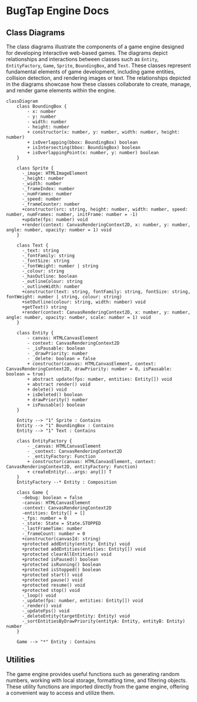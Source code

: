 # BugTap Engine Docs

## Class Diagrams

The class diagrams illustrate the components of a game engine designed for developing interactive web-based games. The diagrams depict relationships and interactions between classes such as `Entity`, `EntityFactory`, `Game`, `Sprite`, `BoundingBox`, and `Text`. These classes represent fundamental elements of game development, including game entities, collision detection, and rendering images or text. The relationships depicted in the diagrams showcase how these classes collaborate to create, manage, and render game elements within the engine.

```mermaid
classDiagram
    class BoundingBox {
        - x: number
        - y: number
        - width: number
        - height: number
        + constructor(x: number, y: number, width: number, height: number)
        + isOverlapping(bbox: BoundingBox) boolean
        + isIntersecting(bbox: BoundingBox) boolean
        + isOverlappingPoint(x: number, y: number) boolean
    }

    class Sprite {
      -_image: HTMLImageElement
      -_height: number
      -_width: number
      -_frameIndex: number
      -_numFrames: number
      -_speed: number
      -_frameCounter: number
      +constructor(src: string, height: number, width: number, speed: number, numFrames: number, initFrame: number = -1)
      +update(fps: number) void
      +render(context: CanvasRenderingContext2D, x: number, y: number, angle: number, opacity: number = 1) void
    }

    class Text {
      -_text: string
      -_fontFamily: string
      -_fontSize: string
      -_fontWeight: number | string
      -_colour: string
      -_hasOutline: boolean
      -_outlineColour: string
      -_outlineWidth: number
      +constructor(text: string, fontFamily: string, fontSize: string, fontWeight: number | string, colour: string)
      +setOutline(colour: string, width: number) void
      +getText() string
      +render(context: CanvasRenderingContext2D, x: number, y: number, angle: number, opacity: number, scale: number = 1) void
    }

    class Entity {
        - canvas: HTMLCanvasElement
        - context: CanvasRenderingContext2D
        - _isPausable: boolean
        - _drawPriority: number
        - _delete: boolean = false
        + constructor(canvas: HTMLCanvasElement, context: CanvasRenderingContext2D, drawPriority: number = 0, isPausable: boolean = true)
        + abstract update(fps: number, entities: Entity[]) void
        + abstract render() void
        + delete() void
        + isDeleted() boolean
        + drawPriority() number
        + isPausable() boolean
    }

    Entity --> "1" Sprite : Contains
    Entity --> "1" BoundingBox : Contains
    Entity --> "1" Text : Contains

    class EntityFactory {
        - _canvas: HTMLCanvasElement
        - _context: CanvasRenderingContext2D
        - _entityFactory: Function
        + constructor(canvas: HTMLCanvasElement, context: CanvasRenderingContext2D, entityFactory: Function)
        + createEntity(...args: any[]) T
    }
    EntityFactory --* Entity : Composition

    class Game {
      -debug: boolean = false
      -canvas: HTMLCanvasElement
      -context: CanvasRenderingContext2D
      -entities: Entity[] = []
      -_fps: number = 0
      -_state: State = State.STOPPED
      -_lastFrameTime: number
      -_frameCount: number = 0
      +constructor(canvasId: string)
      +protected addEntity(entity: Entity) void
      +protected addEntities(entities: Entity[]) void
      +protected clearAllEntities() void
      +protected isPaused() boolean
      +protected isRunning() boolean
      +protected isStopped() boolean
      +protected start() void
      +protected pause() void
      +protected resume() void
      +protected stop() void
      -_loop() void
      -_update(fps: number, entities: Entity[]) void
      -_render() void
      -_updateFps() void
      -_deleteEntity(targetEntity: Entity) void
      -_sortEntitiesByDrawPriority(entityA: Entity, entityB: Entity) number
    }

    Game --> "*" Entity : Contains
```

## Utilities

The game engine provides useful functions such as generating random numbers, working with local storage, formatting time, and filtering objects. These utility functions are imported directly from the game engine, offering a convenient way to access and utilize them.

